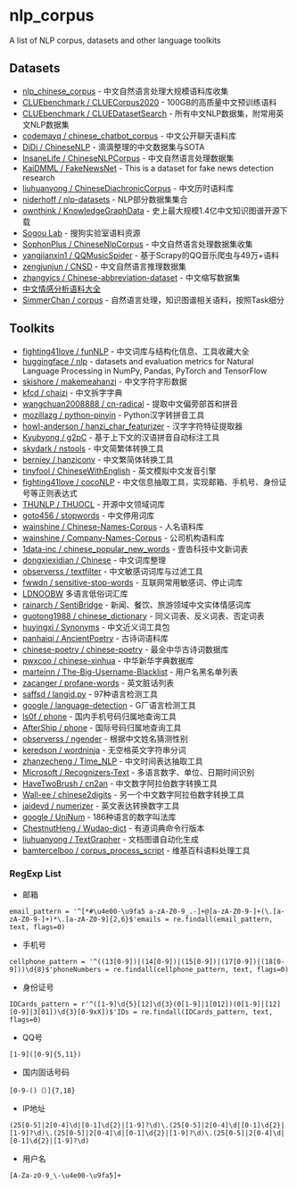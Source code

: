 # nlp_corpus
A list of NLP corpus, datasets and other language toolkits

## Datasets
- [nlp_chinese_corpus](https://github.com/brightmart/nlp_chinese_corpus) - 中文自然语言处理大规模语料库收集
- [CLUEbenchmark / CLUECorpus2020](https://github.com/CLUEbenchmark/CLUECorpus2020) - 100GB的高质量中文预训练语料
- [CLUEbenchmark / CLUEDatasetSearch](https://github.com/CLUEbenchmark/CLUEDatasetSearch) - 所有中文NLP数据集，附常用英文NLP数据集
- [codemayq / chinese_chatbot_corpus](https://github.com/codemayq/chinese_chatbot_corpus) - 中文公开聊天语料库
- [DiDi / ChineseNLP](https://chinesenlp.xyz) - 滴滴整理的中文数据集与SOTA
- [InsaneLife / ChineseNLPCorpus](https://github.com/InsaneLife/ChineseNLPCorpus) - 中文自然语言处理数据集
- [KaiDMML / FakeNewsNet](https://github.com/KaiDMML/FakeNewsNet) - This is a dataset for fake news detection research
- [liuhuanyong / ChineseDiachronicCorpus](https://github.com/liuhuanyong/ChineseDiachronicCorpus) - 中文历时语料库
- [niderhoff / nlp-datasets](https://github.com/niderhoff/nlp-datasets) - NLP部分数据集集合
- [ownthink / KnowledgeGraphData](https://github.com/ownthink/KnowledgeGraphData) - 史上最大规模1.4亿中文知识图谱开源下载
- [Sogou Lab](https://www.sogou.com/labs/) - 搜狗实验室语料资源
- [SophonPlus / ChineseNlpCorpus](https://github.com/SophonPlus/ChineseNlpCorpus) - 中文自然语言处理数据集收集
- [yangjianxin1 / QQMusicSpider](https://github.com/yangjianxin1/QQMusicSpider) - 基于Scrapy的QQ音乐爬虫与49万+语料
- [zengjunjun / CNSD](https://github.com/zengjunjun/CNSD) - 中文自然语言推理数据集
- [zhangyics / Chinese-abbreviation-dataset](https://github.com/zhangyics/Chinese-abbreviation-dataset) - 中文缩写数据集
- [中文情感分析语料大全](https://www.mlln.cn/2018/10/11/%E4%B8%AD%E6%96%87%E6%83%85%E6%84%9F%E5%88%86%E6%9E%90%E8%AF%AD%E6%96%99%E5%BA%93%E5%A4%A7%E5%85%A8-%E5%B8%A6%E4%B8%8B%E8%BD%BD%E5%9C%B0%E5%9D%80/?tdsourcetag=s_pctim_aiomsg)
- [SimmerChan / corpus](https://github.com/SimmerChan/corpus) - 自然语言处理，知识图谱相关语料，按照Task细分

## Toolkits
- [fighting41love / funNLP](https://github.com/fighting41love/funNLP) - 中文词库与结构化信息、工具收藏大全
- [huggingface / nlp](https://github.com/huggingface/nlp) - datasets and evaluation metrics for Natural Language Processing in NumPy, Pandas, PyTorch and TensorFlow
- [skishore / makemeahanzi](https://github.com/skishore/makemeahanzi) - 中文字符字形数据
- [kfcd / chaizi](https://github.com/kfcd/chaizi) - 中文拆字字典
- [wangchuan2008888 / cn-radical](https://github.com/wangchuan2008888/cn-radical) - 提取中文偏旁部首和拼音
- [mozillazg / python-pinyin](https://github.com/mozillazg/python-pinyin) - Python汉字转拼音工具
- [howl-anderson / hanzi_char_featurizer](https://github.com/howl-anderson/hanzi_char_featurizer) - 汉字字符特征提取器
- [Kyubyong / g2pC](https://github.com/Kyubyong/g2pC) - 基于上下文的汉语拼音自动标注工具
- [skydark / nstools](https://github.com/skydark/nstools) - 中文简繁体转换工具
- [berniey / hanziconv](https://github.com/berniey/hanziconv) - 中文繁简体转换工具
- [tinyfool / ChineseWithEnglish](https://github.com/tinyfool/ChineseWithEnglish) - 英文模拟中文发音引擎
- [fighting41love / cocoNLP](https://github.com/fighting41love/cocoNLP) - 中文信息抽取工具，实现邮箱、手机号、身份证号等正则表达式
- [THUNLP / THUOCL](https://github.com/thunlp/THUOCL) - 开源中文领域词库
- [goto456 / stopwords](https://github.com/goto456/stopwords) - 中文停用词库
- [wainshine / Chinese-Names-Corpus](https://github.com/wainshine/Chinese-Names-Corpus) - 人名语料库
- [wainshine / Company-Names-Corpus](wainshine/Company-Names-Corpus) - 公司机构语料库
- [1data-inc / chinese_popular_new_words](https://github.com/1data-inc/chinese_popular_new_words) - 壹沓科技中文新词表
- [dongxiexidian / Chinese](https://github.com/foowaa/Chinese_from_dongxiexidian) - 中文词库整理
- [observerss / textfilter](https://github.com/observerss/textfilter) - 中文敏感词词库与过滤工具
- [fwwdn / sensitive-stop-words](https://github.com/fwwdn/sensitive-stop-words) - 互联网常用敏感词、停止词库
- [LDNOOBW](https://github.com/LDNOOBW/List-of-Dirty-Naughty-Obscene-and-Otherwise-Bad-Words) 多语言低俗词汇库
- [rainarch / SentiBridge](https://github.com/rainarch/SentiBridge) - 新闻、餐饮、旅游领域中文实体情感词库
- [guotong1988 / chinese_dictionary](https://github.com/guotong1988/chinese_dictionary) - 同义词表、反义词表、否定词表
- [huyingxi / Synonyms](https://github.com/huyingxi/Synonyms) - 中文近义词工具包
- [panhaiqi / AncientPoetry](https://github.com/panhaiqi/AncientPoetry) - 古诗词语料库
- [chinese-poetry / chinese-poetry](https://github.com/chinese-poetry/chinese-poetry) - 最全中华古诗词数据库
- [pwxcoo / chinese-xinhua](https://github.com/pwxcoo/chinese-xinhua) - 中华新华字典数据库
- [marteinn / The-Big-Username-Blacklist](https://github.com/marteinn/The-Big-Username-Blacklist) - 用户名黑名单列表
- [zacanger / profane-words](https://github.com/zacanger/profane-words) - 英文脏话列表
- [saffsd / langid.py](https://github.com/saffsd/langid.py) - 97种语言检测工具
- [google / language-detection](https://code.google.com/archive/p/language-detection) - G厂语言检测工具
- [ls0f / phone](https://github.com/ls0f/phone) - 国内手机号码归属地查询工具
- [AfterShip / phone](https://github.com/AfterShip/phone) - 国际号码归属地查询工具
- [observerss / ngender](https://github.com/observerss/ngender) - 根据中文姓名猜测性别
- [keredson / wordninja](https://github.com/keredson/wordninja) - 无空格英文字符串分词
- [zhanzecheng / Time_NLP](https://github.com/zhanzecheng/Time_NLP) - 中文时间表达抽取工具
- [Microsoft / Recognizers-Text](https://github.com/Microsoft/Recognizers-Text) - 多语言数字、单位、日期时间识别
- [HaveTwoBrush / cn2an](https://github.com/Ailln/cn2an) - 中文数字阿拉伯数字转换工具
- [Wall-ee / chinese2digits](https://github.com/Wall-ee/chinese2digits) - 另一个中文数字阿拉伯数字转换工具
- [jaidevd / numerizer](https://github.com/jaidevd/numerizer) - 英文表达转换数字工具
- [google / UniNum](https://github.com/google/UniNum) - 186种语言的数字叫法库
- [ChestnutHeng / Wudao-dict](https://github.com/ChestnutHeng/Wudao-dict) - 有道词典命令行版本
- [liuhuanyong / TextGrapher](https://github.com/liuhuanyong/TextGrapher) - 文档图谱自动化生成
- [bamtercelboo / corpus_process_script](https://github.com/bamtercelboo/corpus_process_script) - 维基百科语料处理工具

### RegExp List
- 邮箱
```
email_pattern = '^[*#\u4e00-\u9fa5 a-zA-Z0-9_.-]+@[a-zA-Z0-9-]+(\.[a-zA-Z0-9-]+)*\.[a-zA-Z0-9]{2,6}$'emails = re.findall(email_pattern, text, flags=0)
```
- 手机号
```
cellphone_pattern = '^((13[0-9])|(14[0-9])|(15[0-9])|(17[0-9])|(18[0-9]))\d{8}$'phoneNumbers = re.findall(cellphone_pattern, text, flags=0)
```
- 身份证号
```
IDCards_pattern = r'^([1-9]\d{5}[12]\d{3}(0[1-9]|1[012])(0[1-9]|[12][0-9]|3[01])\d{3}[0-9xX])$'IDs = re.findall(IDCards_pattern, text, flags=0)
```
- QQ号
```
[1-9]([0-9]{5,11})
```
- 国内固话号码
```
[0-9-()（）]{7,18}
```
- IP地址
```
(25[0-5]|2[0-4]\d|[0-1]\d{2}|[1-9]?\d)\.(25[0-5]|2[0-4]\d|[0-1]\d{2}|[1-9]?\d)\.(25[0-5]|2[0-4]\d|[0-1]\d{2}|[1-9]?\d)\.(25[0-5]|2[0-4]\d|[0-1]\d{2}|[1-9]?\d)
```
- 用户名
```
[A-Za-z0-9_\-\u4e00-\u9fa5]+
```
